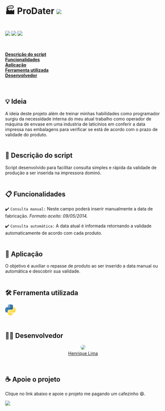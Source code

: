 # :factory: ProDater  <img src='https://camo.githubusercontent.com/e408df6d87efd76aa1954efeb0ca147fa1643154b596d97b5c4f138603560c74/687474703a2f2f696d672e736869656c64732e696f2f7374617469632f76313f6c6162656c3d535441545553266d6573736167653d454d253230444553454e564f4c56494d454e544f26636f6c6f723d524544267374796c653d666f722d7468652d6261646765' width='20%'>
<br>
<img src='https://img.shields.io/github/stars/thejappa89?style=flat'> <a href='http://www.gihub.com/thejappa89/' target='_new'><img src='https://img.shields.io/badge/Developed%20by-Henrique Lima-red'></a> <img src='https://img.shields.io/bower/l/mi'><br><br><br>

[**Descrição do script**](#descrição-do-script)<br>
[**Funcionalidades**](#funcionalidades)<br>
[**Aplicação**](#aplicação)<br>
[**Ferramenta utilizada**](#ferramenta-utilizada)<br>
[**Desenvolvedor**](#desenvolvedor)<br>
<br><br>

## :bulb: Ideia
A ideia deste projeto além de treinar minhas habilidades como programador surgiu da necessidade interna do meu atual trabalho como operador de máquina de envase em uma industria de laticínios em conferir a data impressa nas embalagens para verificar se está de acordo com o prazo de validade do produto.<br><br>

## :page_facing_up: **Descrição do script**
Script desenvolvido para facilitar consulta simples e rápida da validade de produção a ser inserida na impressora dominó.<br><br>

## :clipboard: **Funcionalidades**
:heavy_check_mark: `Consulta manual:` Neste campo poderá inserir manualmente a data de fabricação. 
*Formato aceito: 09/05/2014.*

:heavy_check_mark: `Consulta automática:` A data atual é informada retornando a validade automaticamente de acordo com cada produto.<br><br>

## :memo: **Aplicação**
O objetivo é auxiliar o repasse de produto ao ser inserido a data manual ou automática e descobrir sua validade.<br><br>

## :hammer_and_wrench: **Ferramenta utilizada**
<img src='assets/img/python_logo.png' width='7%'></img><br><br>

## :man_technologist: **Desenvolvedor**
<p align='center'><a href='http://www.gihub.com/thejappa89/' target='_new'><img src='https://avatars.githubusercontent.com/u/97266986?v=4' width='25%' style='border-radius:50%'></img><br>Henrique Lima</p></a>
<br>

## :coffee: **Apoie o projeto**
Clique no link abaixo e apoie o projeto me pagando um cafezinho :smile:.

<a href="https://www.buymeacoffee.com/jappadev"><img src="https://img.buymeacoffee.com/button-api/?text=Buy me a coffee&emoji=&slug=jappadev&button_colour=FFDD00&font_colour=000000&font_family=Cookie&outline_colour=000000&coffee_colour=ffffff" /></a>